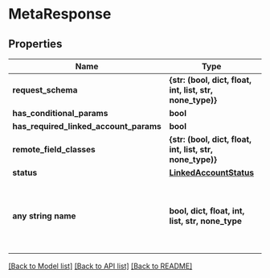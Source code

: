 # MetaResponse

## Properties

| Name                                   | Type                                                      | Description                                                        | Notes      |
| -------------------------------------- | --------------------------------------------------------- | ------------------------------------------------------------------ | ---------- |
| **request_schema**                     | **{str: (bool, dict, float, int, list, str, none_type)}** |                                                                    |
| **has_conditional_params**             | **bool**                                                  |                                                                    |
| **has_required_linked_account_params** | **bool**                                                  |                                                                    |
| **remote_field_classes**               | **{str: (bool, dict, float, int, list, str, none_type)}** |                                                                    | [optional] |
| **status**                             | [**LinkedAccountStatus**](LinkedAccountStatus.md)         |                                                                    | [optional] |
| **any string name**                    | **bool, dict, float, int, list, str, none_type**          | any string name can be used but the value must be the correct type | [optional] |

[[Back to Model list]](../README.md#documentation-for-models) [[Back to API list]](../README.md#documentation-for-api-endpoints) [[Back to README]](../README.md)
